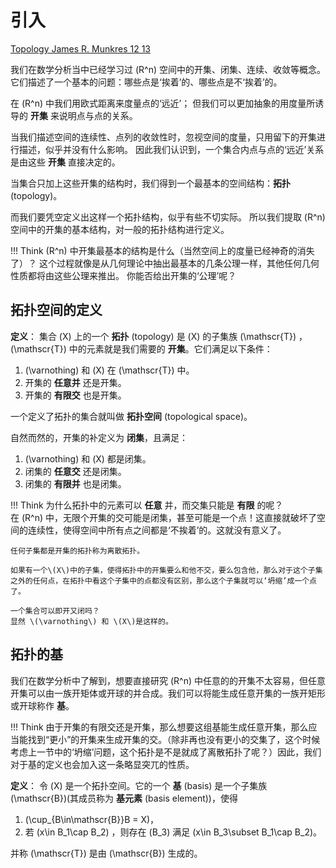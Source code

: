 # 引入

[Topology James R. Munkres 12 13](../index.md#参考资料)

我们在数学分析当中已经学习过 \(R^n\) 空间中的开集、闭集、连续、收敛等概念。
它们描述了一个基本的问题：哪些点是‘挨着’的、哪些点是不‘挨着’的。

在 \(R^n\) 中我们用欧式距离来度量点的‘远近’；
但我们可以更加抽象的用度量所诱导的 **开集** 来说明点与点的关系。

当我们描述空间的连续性、点列的收敛性时，忽视空间的度量，只用留下的开集进行描述，似乎并没有什么影响。
因此我们认识到，一个集合内点与点的‘远近’关系是由这些 **开集** 直接决定的。

当集合只加上这些开集的结构时，我们得到一个最基本的空间结构：**拓扑**(topology)。

而我们要凭空定义出这样一个拓扑结构，似乎有些不切实际。
所以我们提取 \(R^n\) 空间中的开集的基本结构，对一般的拓扑结构进行定义。

!!! Think
    \(R^n\) 中开集最基本的结构是什么（当然空间上的度量已经神奇的消失了）？
    这个过程就像是从几何理论中抽出最基本的几条公理一样，其他任何几何性质都将由这些公理来推出。
    你能否给出开集的‘公理’呢？

## 拓扑空间的定义

**定义**：    集合 \(X\) 上的一个 **拓扑** (topology) 是 \(X\) 的子集族 \(\mathscr{T}\) ，\(\mathscr{T}\) 中的元素就是我们需要的 **开集**。它们满足以下条件：

1. \(\varnothing\) 和 \(X\) 在 \(\mathscr{T}\) 中。
2. 开集的 **任意并** 还是开集。
3. 开集的 **有限交** 也是开集。
     
一个定义了拓扑的集合就叫做 **拓扑空间** (topological space)。

自然而然的，开集的补定义为 **闭集**，且满足：

1. \(\varnothing\) 和 \(X\) 都是闭集。
2. 闭集的 **任意交** 还是闭集。
3. 闭集的 **有限并** 也是闭集。

!!! Think
    为什么拓扑中的元素可以 **任意** 并，而交集只能是 **有限** 的呢？        
    在 \(R^n\) 中，无限个开集的交可能是闭集，甚至可能是一个点！这直接就破坏了空间的连续性，使得空间中所有点之间都是‘不挨着’的。这就没有意义了。
 
    任何子集都是开集的拓扑称为离散拓扑。

    如果有一个\(X\)中的子集，使得拓扑中的开集要么和他不交，要么包含他，那么对于这个子集之外的任何点，在拓扑中看这个子集中的点都没有区别，那么这个子集就可以‘坍缩’成一个点了。

    一个集合可以即开又闭吗？    
    显然 \(\varnothing\) 和 \(X\)是这样的。


## 拓扑的基

我们在数学分析中了解到，想要直接研究 \(R^n\) 中任意的的开集不太容易，但任意开集可以由一族开矩体或开球的并合成。我们可以将能生成任意开集的一族开矩形或开球称作 **基**。

!!! Think
    由于开集的有限交还是开集，那么想要这组基能生成任意开集，那么应当能找到“更小”的开集来生成开集的交。（除非再也没有更小的交集了，这个时候考虑上一节中的‘坍缩’问题，这个拓扑是不是就成了离散拓扑了呢？）因此，我们对于基的定义也会加入这一条略显突兀的性质。

**定义**：    令 \(X\) 是一个拓扑空间。它的一个 **基** (basis) 是一个子集族 \(\mathscr{B}\)(其成员称为 **基元素** (basis element))，使得

1. \(\cup_{B\in\mathscr{B}}B = X\)，
2. 若 \(x\in B_1\cap B_2\) ，则存在 \(B_3\) 满足 \(x\in B_3\subset B_1\cap B_2\)。

并称 \(\mathscr{T}\) 是由 \(\mathscr{B}\) 生成的。

